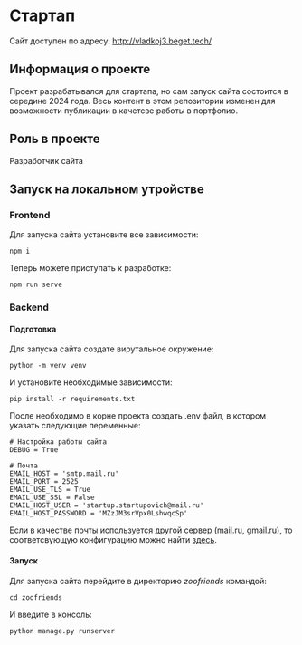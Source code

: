 # Стартап

Сайт доступен по адресу: http://vladkoj3.beget.tech/

## Информация о проекте
Проект разрабатывался для стартапа, но сам запуск сайта состоится в середине 2024 года. Весь контент в этом репозитории изменен для возможности публикации в качетсве работы в портфолио.

## Роль в проекте
Разработчик сайта

## Запуск на локальном утройстве
### Frontend
Для запуска сайта установите все зависимости:
```
npm i
```

Теперь можете приступать к разработке:
```
npm run serve
```

### Backend
#### Подготовка
Для запуска сайта создате вирутальное окружение:
```
python -m venv venv
```

И установите необходимые зависимости:
```
pip install -r requirements.txt
```

После необходимо в корне проекта создать .env файл, в котором указать следующие переменные:
```
# Настройка работы сайта
DEBUG = True

# Почта
EMAIL_HOST = 'smtp.mail.ru'
EMAIL_PORT = 2525
EMAIL_USE_TLS = True
EMAIL_USE_SSL = False
EMAIL_HOST_USER = 'startup.startupovich@mail.ru'
EMAIL_HOST_PASSWORD = 'MZzJM3srVpx0LshwqcSp'
```

Если в качестве почты используется другой сервер (mail.ru, gmail.ru), то соответсвующую конфигурацию можно найти [здесь](https://pocoz.gitbooks.io/django-v-primerah/content/glava-2-uluchshenie-bloga-s-pomoshyu-rasshirennyh-vozmozhnostej/otpravka-postov-na-e-mail/otpravka-e-mail-v-django.html).

#### Запуск
Для запуска сайта перейдите в директорию _zoofriends_ командой:
```
cd zoofriends
```

И введите в консоль:
```
python manage.py runserver
```